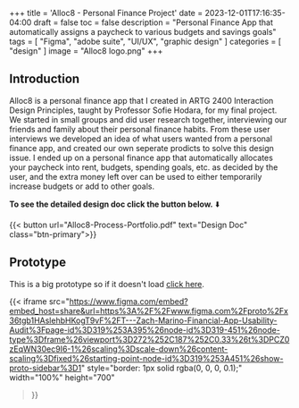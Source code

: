 +++
title = 'Alloc8 - Personal Finance Project'
date = 2023-12-01T17:16:35-04:00
draft = false
toc = false
description = "Personal Finance App that automatically assigns a paycheck to various budgets and savings goals"
tags = [
    "Figma",
    "adobe suite",
    "UI/UX",
    "graphic design"
]
categories = [
    "design"
]
image = "Alloc8 logo.png"
+++

## Introduction

Alloc8 is a personal finance app that I created in ARTG 2400 Interaction Design Principles, taught by Professor Sofie Hodara, for my final project. We started in small groups and did user research together, interviewing our friends and family about their personal finance habits. From these user interviews we developed an idea of what users wanted from a personal finance app, and created our own seperate prodicts to solve this design issue. I ended up on a personal finance app that automatically allocates your paycheck into rent, budgets, spending goals, etc. as decided by the user, and the extra money left over can be used to either temporarily increase budgets or add to other goals.

**To see the detailed design doc click the button below.** ⬇️

{{< button url="Alloc8-Process-Portfolio.pdf" text="Design Doc" class="btn-primary">}}

## Prototype

This is a big prototype so if it doesn't load [click here](https://www.figma.com/proto/x36tgb1HAslehbHKogT9vF/T---Zach-Marino-Financial-App-Usability-Audit?page-id=319%3A395&node-id=319-451&node-type=frame&viewport=272%2C187%2C0.33&t=8FuVtr3hwI3XD2Nm-9&scaling=scale-down&content-scaling=fixed&starting-point-node-id=319%3A451&show-proto-sidebar=1).

{{< iframe 
    src="https://www.figma.com/embed?embed_host=share&url=https%3A%2F%2Fwww.figma.com%2Fproto%2Fx36tgb1HAslehbHKogT9vF%2FT---Zach-Marino-Financial-App-Usability-Audit%3Fpage-id%3D319%253A395%26node-id%3D319-451%26node-type%3Dframe%26viewport%3D272%252C187%252C0.33%26t%3DPCZ0zEqWN30ec9I6-1%26scaling%3Dscale-down%26content-scaling%3Dfixed%26starting-point-node-id%3D319%253A451%26show-proto-sidebar%3D1"
    style="border: 1px solid rgba(0, 0, 0, 0.1);" 
    width="100%" 
    height="700" 
>}}
